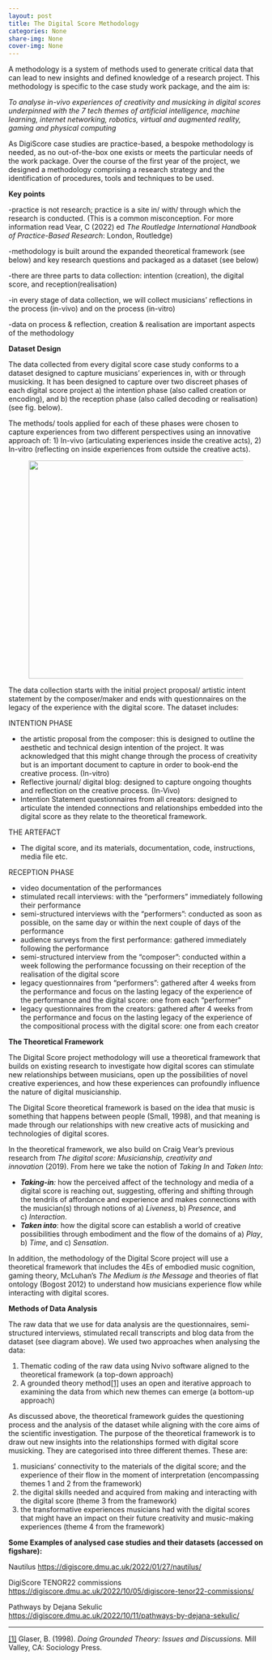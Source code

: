 ```yaml
---
layout: post
title: The Digital Score Methodology
categories: None
share-img: None
cover-img: None
---
```

<p>A methodology is a system of methods used to generate critical data that can lead to new insights and defined knowledge of a research project. This methodology is specific to the case study work package, and the aim is:</p>



<p><em>To analyse in-vivo experiences of creativity and musicking in digital scores underpinned with the 7 tech themes of artificial intelligence, machine learning, internet networking, robotics, virtual and augmented reality, gaming and physical computing</em></p>



<p>As DigiScore case studies are practice-based, a bespoke methodology is needed, as no out-of-the-box one exists or meets the particular needs of the work package. Over the course of the first year of the project, we designed a methodology comprising a research strategy and the identification of procedures, tools and techniques to be used.</p>



<p><strong>Key points</strong></p>



<p>-practice is not research; practice is a site in/ with/ through which the research is conducted. (This is a common misconception. For more information read Vear, C (2022) ed <em>The Routledge International Handbook of Practice-Based Research</em>: London, Routledge)</p>



<p>-methodology is built around the expanded theoretical framework (see below) and key research questions and packaged as a dataset (see below)</p>



<p>-there are three parts to data collection: intention (creation), the digital score, and reception(realisation)</p>



<p>-in every stage of data collection, we will collect musicians’ reflections in the process (in-vivo) and on the process (in-vitro)</p>



<p>-data on process &amp; reflection, creation &amp; realisation are important aspects of the methodology</p>



<p><strong>Data</strong><strong>set Design</strong></p>



<p>The data collected from every digital score case study conforms to a dataset designed to capture musicians’ experiences in, with or through musicking. It has been designed to capture over two discreet phases of each digital score project a) the intention phase (also called creation or encoding), and b) the reception phase (also called decoding or realisation) (see fig. below).</p>



<p>The methods/ tools applied for each of these phases were chosen to capture experiences from two different perspectives using an innovative approach of: 1) In-vivo (articulating experiences inside the creative acts), 2) In-vitro (reflecting on inside experiences from outside the creative acts).</p>



<figure class="wp-block-image size-full"><img decoding="async" loading="lazy" width="936" height="430" src="https://digiscore.dmu.ac.uk/wp-content/uploads/2022/10/image-3.png" alt="" class="wp-image-4756" srcset="https://digiscore.dmu.ac.uk/wp-content/uploads/2022/10/image-3.png 936w, https://digiscore.dmu.ac.uk/wp-content/uploads/2022/10/image-3-300x138.png 300w, https://digiscore.dmu.ac.uk/wp-content/uploads/2022/10/image-3-768x353.png 768w" sizes="(max-width: 936px) 100vw, 936px" /></figure>



<p class="has-nv-dark-bg-color has-text-color">The data collection starts with the initial project proposal/ artistic intent statement by the composer/maker and ends with questionnaires on the legacy of the experience with the digital score. The dataset includes:</p>



<p>INTENTION PHASE</p>



<ul class="has-nv-dark-bg-color has-text-color"><li>the artistic proposal from the composer: this is designed to outline the aesthetic and technical design intention of the project. It was acknowledged that this might change through the process of creativity but is an important document to capture in order to book-end the creative process. (In-vitro)</li><li>Reflective journal/ digital blog: designed to capture ongoing thoughts and reflection on the creative process. (In-Vivo)</li><li>Intention Statement questionnaires from all creators: designed to articulate the intended connections and relationships embedded into the digital score as they relate to the theoretical framework.</li></ul>



<p>THE ARTEFACT</p>



<ul><li>The digital score, and its materials, documentation, code, instructions, media file etc.</li></ul>



<p>RECEPTION PHASE</p>



<ul><li>video documentation of the performances</li><li>stimulated recall interviews: with the “performers” immediately following their performance</li><li>semi-structured interviews with the “performers”: conducted as soon as possible, on the same day or within the next couple of days of the performance</li><li>audience surveys from the first performance: gathered immediately following the performance</li><li>semi-structured interview from the “composer”: conducted within a week following the performance focussing on their reception of the realisation of the digital score</li><li>legacy questionnaires from “performers”: gathered after 4 weeks from the performance and focus on the lasting legacy of the experience of the performance and the digital score: one from each “performer”</li><li>legacy questionnaires from the creators: gathered after 4 weeks from the performance and focus on the lasting legacy of the experience of the compositional process with the digital score: one from each creator</li></ul>



<p><strong>The Theoretical Framework</strong></p>



<p>The Digital Score project methodology will use a theoretical framework that builds on existing research to investigate how digital scores can stimulate new relationships between musicians, open up the possibilities of novel creative experiences, and how these experiences can profoundly influence the nature of digital musicianship.</p>



<p>The Digital Score theoretical framework is based on the idea that music is something that happens between people (Small, 1998), and that meaning is made through our relationships with new creative acts of musicking and technologies of digital scores.</p>



<p>In the theoretical framework, we also build on Craig Vear’s previous research from&nbsp;<em>The digital score: Musicianship, creativity and innovation</em>&nbsp;(2019). From here we take the notion of&nbsp;<em>Taking In</em>&nbsp;and&nbsp;<em>Taken Into</em>:</p>



<ul><li><strong><em>Taking-in</em></strong><em>:</em>&nbsp;how the perceived affect of the technology and media of a digital score is reaching out, suggesting, offering and shifting through the tendrils of affordance and experience and makes connections with the musician(s) through notions of a)&nbsp;<em>Liveness</em>, b)&nbsp;<em>Presence</em>, and c)&nbsp;<em>Interaction</em>.</li><li><strong><em>Taken into</em></strong>: how the digital score can establish a world of creative possibilities through embodiment and the flow of the domains of a)&nbsp;<em>Play</em>, b)&nbsp;<em>Time</em>, and c)&nbsp;<em>Sensation</em>.</li></ul>



<p>In addition, the methodology of the Digital Score project will use a theoretical framework that includes the 4Es of embodied music cognition, gaming theory, McLuhan&#8217;s <em>The Medium is the Message</em> and theories of flat ontology (Bogost 2012) to understand how musicians experience flow while interacting with digital scores.</p>



<p><strong>Methods of Data Analysis</strong></p>



<p>The raw data that we use for data analysis are the questionnaires, semi-structured interviews, stimulated recall transcripts and blog data from the dataset (see diagram above). We used two approaches when analysing the data:</p>



<ol type="1"><li>Thematic coding of the raw data using Nvivo software aligned to the theoretical framework (a top-down approach)</li><li>A grounded theory method<a href="#_ftn1">[1]</a> uses an open and iterative approach to examining the data from which new themes can emerge (a bottom-up approach)</li></ol>



<p>As discussed above, the theoretical framework guides the questioning process and the analysis of the dataset while aligning with the core aims of the scientific investigation. The purpose of the theoretical framework is to draw out new insights into the relationships formed with digital score musicking. They are categorised into three different themes. These are:</p>



<ol type="1"><li>musicians’ connectivity to the materials of the digital score; and the experience of their flow in the moment of interpretation (encompassing themes 1 and 2 from the framework)</li><li>the digital skills needed and acquired from making and interacting with the digital score (theme 3 from the framework)</li><li>the transformative experiences musicians had with the digital scores that might have an impact on their future creativity and music-making experiences (theme 4 from the framework)</li></ol>



<p><strong>Some Examples of analysed case studies and their datasets (accessed on figshare):</strong></p>



<p>Nautilus <a href="https://digiscore.dmu.ac.uk/2022/01/27/nautilus/%20">https://digiscore.dmu.ac.uk/2022/01/27/nautilus/</a></p>



<p>DigiScore TENOR22 commissions <a href="https://digiscore.dmu.ac.uk/2022/10/05/digiscore-tenor22-commissions/">https://digiscore.dmu.ac.uk/2022/10/05/digiscore-tenor22-commissions/</a></p>



<p>Pathways by Dejana Sekulic <a href="https://digiscore.dmu.ac.uk/2022/10/11/pathways-by-dejana-sekulic/">https://digiscore.dmu.ac.uk/2022/10/11/pathways-by-dejana-sekulic/</a></p>



<hr class="wp-block-separator has-alpha-channel-opacity"/>



<p><a href="#_ftnref1">[1]</a> Glaser, B. (1998). <em>Doing Grounded Theory: Issues and Discussions.</em> Mill Valley, CA: Sociology Press.</p>
